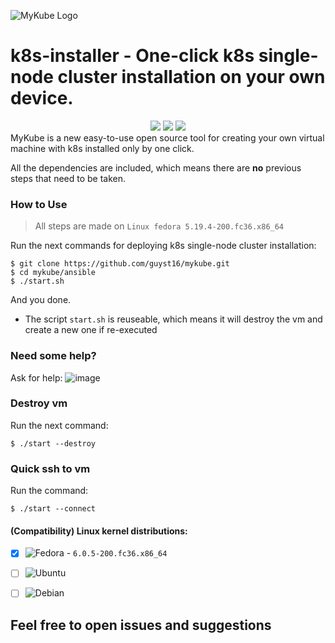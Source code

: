 ![MyKube Logo](https://user-images.githubusercontent.com/100173467/202854244-a0b4d1c7-27a5-45f0-a2cb-b93615993c11.png)





# k8s-installer - One-click k8s single-node cluster installation on your own device.

<div align="center">
  <img src="https://img.shields.io/github/license/guyst16/mykube">
  <img src="https://img.shields.io/github/languages/code-size/guyst16/mykube"> 
  <img src="https://github.com/guyst16/mykube/workflows/Lint%20Code%20Base/badge.svg">
</div>
MyKube is a new easy-to-use open source tool for creating your own virtual machine with k8s installed only by one click.

All the dependencies are included, which means there are **no** previous steps that need to be taken.

### How to Use

> All steps are made on `Linux fedora 5.19.4-200.fc36.x86_64`

Run the next commands for deploying k8s single-node cluster installation:

```
$ git clone https://github.com/guyst16/mykube.git
$ cd mykube/ansible
$ ./start.sh
```

And you done.

* The script `start.sh` is reuseable, which means it will destroy the vm and create a new one if re-executed

### Need some help?

Ask for help:
![image](https://user-images.githubusercontent.com/100173467/205354613-96090430-5a85-4bc0-8c69-ebab4f3fb30e.png)

### Destroy vm

Run the next command:

```
$ ./start --destroy
```

### Quick ssh to vm

Run the command:

```
$ ./start --connect
```



#### (Compatibility) Linux kernel distributions:

- [x] ![Fedora](https://img.shields.io/badge/Fedora-294172?style=for-the-badge&logo=fedora&logoColor=white) - `6.0.5-200.fc36.x86_64`

- [ ] ![Ubuntu](https://img.shields.io/badge/Ubuntu-E95420?style=for-the-badge&logo=ubuntu&logoColor=white) 

- [ ] ![Debian](https://img.shields.io/badge/Debian-D70A53?style=for-the-badge&logo=debian&logoColor=white)





## Feel free to open issues and suggestions

